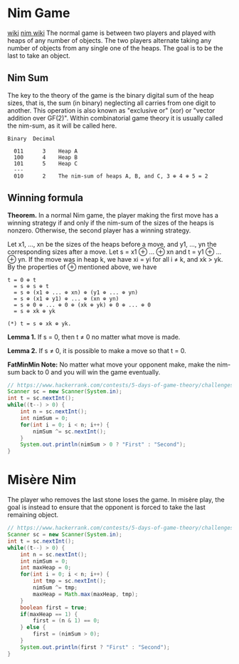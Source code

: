 # Nim Game
[wiki](https://en.wikipedia.org/wiki/Nim)
[nim wiki](https://brilliant.org/wiki/nim/)
The normal game is between two players and played with heaps of any number of objects. The two players alternate taking any number of objects from any single one of the heaps. The goal is to be the last to take an object.

## Nim Sum
The key to the theory of the game is the binary digital sum of the heap sizes, that is, the sum (in binary) neglecting all carries from one digit to another. This operation is also known as "exclusive or" (xor) or "vector addition over GF(2)". Within combinatorial game theory it is usually called the nim-sum, as it will be called here.

```
Binary  Decimal

  011      3    Heap A
  100      4    Heap B
  101      5    Heap C
  ---
  010      2    The nim-sum of heaps A, B, and C, 3 ⊕ 4 ⊕ 5 = 2
```

## Winning formula
**Theorem.** In a normal Nim game, the player making the first move has a winning strategy if and only if the nim-sum of the sizes of the heaps is nonzero. Otherwise, the second player has a winning strategy.

Let x1, ..., xn be the sizes of the heaps before a move, and y1, ..., yn the corresponding sizes after a move. Let s = x1 ⊕ ... ⊕ xn and t = y1 ⊕ ... ⊕ yn. If the move was in heap k, we have xi = yi for all i ≠ k, and xk > yk. By the properties of ⊕ mentioned above, we have
```
t = 0 ⊕ t
  = s ⊕ s ⊕ t
  = s ⊕ (x1 ⊕ ... ⊕ xn) ⊕ (y1 ⊕ ... ⊕ yn)
  = s ⊕ (x1 ⊕ y1) ⊕ ... ⊕ (xn ⊕ yn)
  = s ⊕ 0 ⊕ ... ⊕ 0 ⊕ (xk ⊕ yk) ⊕ 0 ⊕ ... ⊕ 0
  = s ⊕ xk ⊕ yk

(*) t = s ⊕ xk ⊕ yk.
```
**Lemma 1.** If s = 0, then t ≠ 0 no matter what move is made.

**Lemma 2.** If s ≠ 0, it is possible to make a move so that t = 0.

**FatMinMin Note:** No matter what move your opponent make, make the nim-sum back to 0 and you will win the game eventually.

```java
// https://www.hackerrank.com/contests/5-days-of-game-theory/challenges/day-2-nim-game
Scanner sc = new Scanner(System.in);
int t = sc.nextInt();
while((t--) > 0) {
    int n = sc.nextInt();
    int nimSum = 0;
    for(int i = 0; i < n; i++) {
        nimSum ^= sc.nextInt();
    }
    System.out.println(nimSum > 0 ? "First" : "Second");
}
```

# Misère Nim
The player who removes the last stone loses the game. In misère play, the goal is instead to ensure that the opponent is forced to take the last remaining object.

```java
// https://www.hackerrank.com/contests/5-days-of-game-theory/challenges/misere-nim/
Scanner sc = new Scanner(System.in);
int t = sc.nextInt();
while((t--) > 0) {
    int n = sc.nextInt();
    int nimSum = 0;
    int maxHeap = 0;
    for(int i = 0; i < n; i++) {
        int tmp = sc.nextInt();
        nimSum ^= tmp;
        maxHeap = Math.max(maxHeap, tmp);
    }
    boolean first = true;
    if(maxHeap == 1) {
        first = (n & 1) == 0;
    } else {
        first = (nimSum > 0);
    }
    System.out.println(first ? "First" : "Second");
}
```
